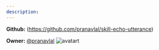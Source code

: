 ```yaml
---
description: 
---
```



**Github:** (https://github.com/pranavlal/skill-echo-utterance)

**Owner:** [@pranavlal](https://github.com/pranavlal) ![avatart](https://avatars0.githubusercontent.com/u/8674563?v=4)

